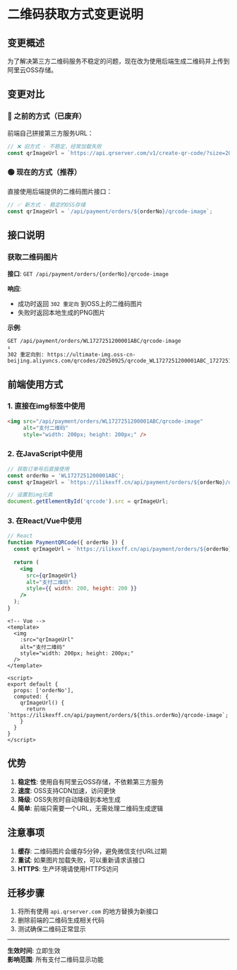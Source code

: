 # 二维码获取方式变更说明

## 变更概述

为了解决第三方二维码服务不稳定的问题，现在改为使用后端生成二维码并上传到阿里云OSS存储。

## 变更对比

### 🔴 之前的方式（已废弃）

前端自己拼接第三方服务URL：
```javascript
// ❌ 旧方式 - 不稳定，经常加载失败
const qrImageUrl = `https://api.qrserver.com/v1/create-qr-code/?size=200x200&data=${encodeURIComponent(qrCodeData)}`;
```

### 🟢 现在的方式（推荐）

直接使用后端提供的二维码图片接口：
```javascript
// ✅ 新方式 - 稳定的OSS存储
const qrImageUrl = `/api/payment/orders/${orderNo}/qrcode-image`;
```

## 接口说明

### 获取二维码图片

**接口**: `GET /api/payment/orders/{orderNo}/qrcode-image`

**响应**: 
- 成功时返回 `302 重定向` 到OSS上的二维码图片
- 失败时返回本地生成的PNG图片

**示例**:
```
GET /api/payment/orders/WL1727251200001ABC/qrcode-image
↓
302 重定向到: https://ultimate-img.oss-cn-beijing.aliyuncs.com/qrcodes/20250925/qrcode_WL1727251200001ABC_1727251200000.png
```

## 前端使用方式

### 1. 直接在img标签中使用

```html
<img src="/api/payment/orders/WL1727251200001ABC/qrcode-image" 
     alt="支付二维码" 
     style="width: 200px; height: 200px;" />
```

### 2. 在JavaScript中使用

```javascript
// 获取订单号后直接使用
const orderNo = 'WL1727251200001ABC';
const qrImageUrl = `https://ilikexff.cn/api/payment/orders/${orderNo}/qrcode-image`;

// 设置到img元素
document.getElementById('qrcode').src = qrImageUrl;
```

### 3. 在React/Vue中使用

```jsx
// React
function PaymentQRCode({ orderNo }) {
  const qrImageUrl = `https://ilikexff.cn/api/payment/orders/${orderNo}/qrcode-image`;
  
  return (
    <img 
      src={qrImageUrl}
      alt="支付二维码"
      style={{ width: 200, height: 200 }}
    />
  );
}
```

```vue
<!-- Vue -->
<template>
  <img 
    :src="qrImageUrl"
    alt="支付二维码"
    style="width: 200px; height: 200px;"
  />
</template>

<script>
export default {
  props: ['orderNo'],
  computed: {
    qrImageUrl() {
      return `https://ilikexff.cn/api/payment/orders/${this.orderNo}/qrcode-image`;
    }
  }
}
</script>
```

## 优势

1. **稳定性**: 使用自有阿里云OSS存储，不依赖第三方服务
2. **速度**: OSS支持CDN加速，访问更快
3. **降级**: OSS失败时自动降级到本地生成
4. **简单**: 前端只需要一个URL，无需处理二维码生成逻辑

## 注意事项

1. **缓存**: 二维码图片会缓存5分钟，避免微信支付URL过期
2. **重试**: 如果图片加载失败，可以重新请求该接口
3. **HTTPS**: 生产环境请使用HTTPS访问

## 迁移步骤

1. 将所有使用 `api.qrserver.com` 的地方替换为新接口
2. 删除前端的二维码生成相关代码
3. 测试确保二维码正常显示

---

**生效时间**: 立即生效  
**影响范围**: 所有支付二维码显示功能

